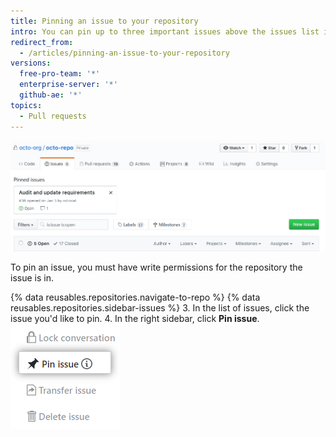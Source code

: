 ```yaml
---
title: Pinning an issue to your repository
intro: You can pin up to three important issues above the issues list in your repository.
redirect_from:
  - /articles/pinning-an-issue-to-your-repository
versions:
  free-pro-team: '*'
  enterprise-server: '*'
  github-ae: '*'
topics:
  - Pull requests
---
```


![Pinned issues](/assets/images/help/issues/pinned-issues.png)

To pin an issue, you must have write permissions for the repository the issue is in.

{% data reusables.repositories.navigate-to-repo %}
{% data reusables.repositories.sidebar-issues %}
3. In the list of issues, click the issue you'd like to pin.
4. In the right sidebar, click **Pin issue**. ![Button to pin issue](/assets/images/help/repository/pin-issue.png)
